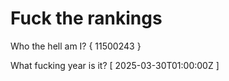 # Fuck the rankings

Who the hell am I?
{ 11500243 }

What fucking year is it?
[ 2025-03-30T01:00:00Z ]
